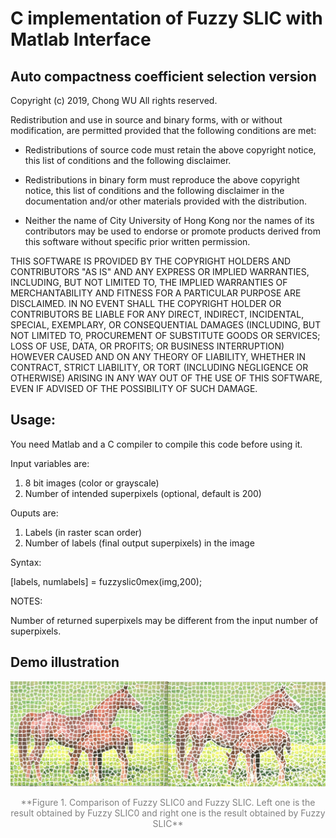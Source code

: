 # C implementation of Fuzzy SLIC with Matlab Interface
## Auto compactness coefficient selection version
Copyright (c) 2019, Chong WU 
All rights reserved.

Redistribution and use in source and binary forms, with or without
modification, are permitted provided that the following conditions are met:

* Redistributions of source code must retain the above copyright notice, this
  list of conditions and the following disclaimer.
* Redistributions in binary form must reproduce the above copyright notice,
  this list of conditions and the following disclaimer in the documentation
  and/or other materials provided with the distribution.
  
* Neither the name of City University of Hong Kong nor the names of its
  contributors may be used to endorse or promote products derived from this
  software without specific prior written permission.
  
THIS SOFTWARE IS PROVIDED BY THE COPYRIGHT HOLDERS AND CONTRIBUTORS "AS IS"
AND ANY EXPRESS OR IMPLIED WARRANTIES, INCLUDING, BUT NOT LIMITED TO, THE
IMPLIED WARRANTIES OF MERCHANTABILITY AND FITNESS FOR A PARTICULAR PURPOSE ARE
DISCLAIMED. IN NO EVENT SHALL THE COPYRIGHT HOLDER OR CONTRIBUTORS BE LIABLE
FOR ANY DIRECT, INDIRECT, INCIDENTAL, SPECIAL, EXEMPLARY, OR CONSEQUENTIAL
DAMAGES (INCLUDING, BUT NOT LIMITED TO, PROCUREMENT OF SUBSTITUTE GOODS OR
SERVICES; LOSS OF USE, DATA, OR PROFITS; OR BUSINESS INTERRUPTION) HOWEVER
CAUSED AND ON ANY THEORY OF LIABILITY, WHETHER IN CONTRACT, STRICT LIABILITY,
OR TORT (INCLUDING NEGLIGENCE OR OTHERWISE) ARISING IN ANY WAY OUT OF THE USE
OF THIS SOFTWARE, EVEN IF ADVISED OF THE POSSIBILITY OF SUCH DAMAGE.


## Usage: 

You need Matlab and a C compiler to compile this code before using it.

Input variables are:

1. 8 bit images (color or grayscale)
2. Number of intended superpixels (optional, default is 200)

Ouputs are:

1. Labels (in raster scan order)
2. Number of labels (final output superpixels) in the image

Syntax: 

[labels, numlabels] = fuzzyslic0mex(img,200);

NOTES:

Number of returned superpixels may be different from the input number of superpixels.

## Demo illustration

![Comparison result](https://github.com/Alicewithrabbit/Fuzzy-SLIC0/blob/master/demo.jpg)

<center><font color=grey>**Figure 1. Comparison of Fuzzy SLIC0 and Fuzzy SLIC. Left one is the result obtained by Fuzzy SLIC0 and right one is the result obtained by Fuzzy SLIC**</font></center>
